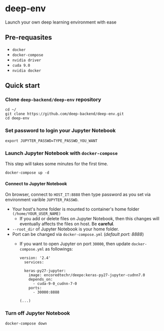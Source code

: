 # deep-env
Launch your own deep learning environment with ease

## Pre-requasites
- `docker`
- `docker-compose`
- `nvidia driver`
- `cuda 9.0`
- `nvidia docker`

## Quick start
### Clone `deep-backend/deep-env` repository
```
cd ~/
git clone https://github.com/deep-backend/deep-env.git
cd deep-env
```

### Set password to login your Jupyter Notebook
```
export JUPYTER_PASSWD=TYPE_PASSWD_YOU_WANT
```

### Launch Jupyter Notebook with `docker-compose`
This step will takes some minutes for the first time.
```
docker-compose up -d
```

#### Connect to Jupyter Notebook
On browser, connect to `HOST_IT:8888` then type password as you set via environment varible `JUPYTER_PASSWD`.

- Your host's home folder is mounted to container's home folder `(/home/YOUR_USER_NAME)`
  - If you add or delete files on Jupyter Notebook, then this changes will eventually affects the files on host. Be **careful**.
- `--root_dir` of Jupyter Notebook is your home folder.
- Port can be changed via `docker-compose.yml` (*default port: 8888*)
  - If you want to open Jupyter on port `30000`, then update `docker-compose.yml` as followings:

    ```
    version: '2.4'
      services:

      keras-py27-jupyter:
        image: encoredtechr/deepo:keras-py27-jupyter-cudnn7.0
        depends_on:
          - cuda-9-0_cudnn-7-0
        ports:
          - 30000:8888
          
    (...)
    ```

### Turn off Jupyter Notebook
```
docker-compose down
```

